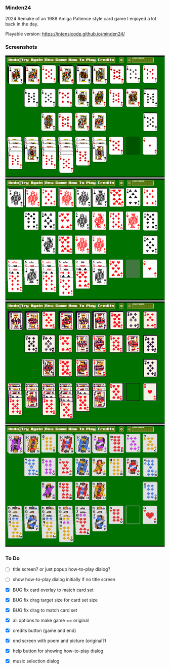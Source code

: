 ### Minden24

2024 Remake of an 1988 Amiga Patience style card game I enjoyed a lot back in the day.

Playable version: https://intensicode.github.io/minden24/

### Screenshots

![Default Card-Set](doc/minden1.png)
![Clean Card-Set](doc/minden2.png)
![KIN's Card-Set](doc/minden3.png)
![Lazyspace Card-Set](doc/minden4.png)

### To Do

- [ ] title screen? or just popup how-to-play dialog?
- [ ] show how-to-play dialog initially if no title screen

- [X] BUG fix card overlay to match card set
- [X] BUG fix drag target size for card set size
- [X] BUG fix drag to match card set
- [X] all options to make game == original
- [X] credits button (game and end)
- [X] end screen with poem and picture (original?)
- [X] help button for showing how-to-play dialog
- [X] music selection dialog
